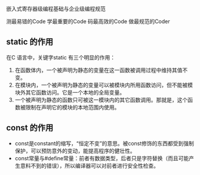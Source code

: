 

嵌入式寄存器级编程基础与企业级编程规范

测最易错的Code
    学最重要的Code
    码最高效的Code
    做最规范的Coder

## static 的作用

在C 语言中，关键字static 有三个明显的作用：

1.  在函数体内，一个被声明为静态的变量在这一函数被调用过程中维持其值不变。
1.  在模块内，一个被声明为静态的变量可以被模块内所用函数访问，但不能被模块外其它函数访问。它是一个本地的全局变量。
1.  一个被声明为静态的函数只可被这一模块内的其它函数调用。那就是，这个函数被限制在声明它的模块的本地范围内使用。

## const 的作用

+ const是constant的缩写，“恒定不变”的意思。被const修饰的东西都受到强制保护，可以预防意外的变动，能提高程序的健壮性。
+ const常量与#define常量：前者有数据类型，后者只是字符替换（而且可能产生意料不到的错误），所以编译器可以对前者进行安全性检查。